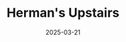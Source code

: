 ---
title: Herman's Upstairs 
description: final goodbye show for Herman's upstairs 
posterImage: /assets/posters/poster1.webp
altText: Silverware Herman's upstairs final goodbye show poster
date: 2025-03-21
tags: 
    - poster
---